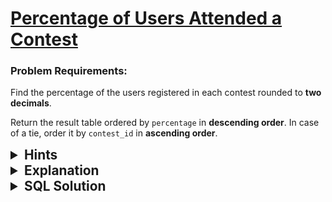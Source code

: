 # [Percentage of Users Attended a Contest](https://leetcode.com/problems/percentage-of-users-attended-a-contest/description/?envType=study-plan-v2&envId=top-sql-50)

### Problem Requirements:

Find the percentage of the users registered in each contest rounded to <strong>two decimals</strong>.

Return the result table ordered by <code>percentage</code> in <strong>descending order</strong>. In case of a tie, order it by <code>contest_id</code> in <strong>ascending order</strong>.

<details>
<summary style="font-size:1.3rem;"> <strong>Hints</strong> </summary> 

<details>
      <summary>Hint#1</summary>
      <p>SQL has an aggregation function called <code>COUNT(expression)</code> which count all the rows that satisfy a specified condition</p>
</details>
<details>
      <summary>Hint#2</summary>
      <p>Use <code>subquery</code></p>
</details>

</details>

<details>
<summary style="font-size:1.3rem;"> <strong>Explanation</strong> </summary>

To find the percentage of the users registered in each contest we should count the number of user that have registered into a contest and the total number of users then divide.
<br>
<br>
<ul>
    <li>
        calculate the number of users that registered in each contest using <code>COUNT()</code> function. 
    </li>
    <li>
        calculate the total number of user using <code>COUNT()</code> function as a <code><strong>sub query</strong></code>. By using <code>*</code> <i>(means all)</i> we can count the number of records in <code>Users</code> table.
    </li>
    <li>
        divide both number and multiply them by <code>100</code> Then use <code>ROUND(number , decimals)</code> to round the result.
    </li>
</ul>
</details>

<details>
<summary style="font-size:1.3rem"><strong> SQL Solution</strong> </summary> 


```sql
SELECT 
    contest_id, 
    ROUND(
    COUNT(user_id)/(
        SELECT 
            COUNT(user_id) 
        FROM 
            Users
        )* 100
    , 2) AS percentage 
FROM 
  Register
GROUP BY 
  contest_id 
ORDER BY 
  percentage DESC, 
  contest_id
```

</details>
